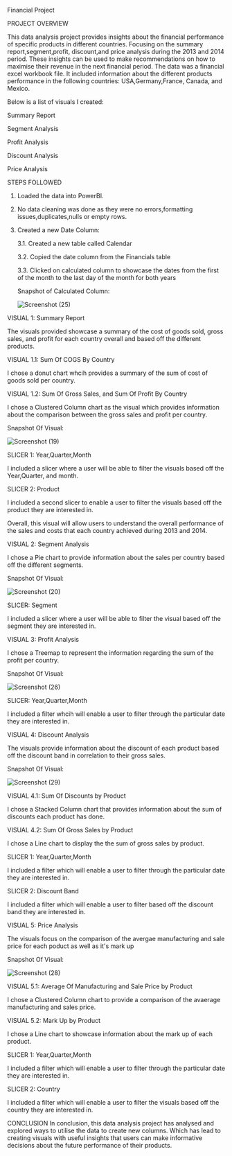 Financial Project

PROJECT OVERVIEW

This data analysis project provides insights about the financial performance of specific products in different countries. Focusing on the summary report,segment,profit,
discount,and price analysis during the 2013 and 2014 period. These insights can be used to make recommendations on how to maximise their revenue in the next financial period.
The data was a financial excel workbook file. It included information about the different products performance in the following countries: USA,Germany,France, Canada, and Mexico.

Below is a list of visuals I created: 

Summary Report

Segment Analysis

Profit Analysis

Discount Analysis

Price Analysis

STEPS FOLLOWED

1. Loaded the data into PowerBI.
2. No data cleaning was done as they were no errors,formatting issues,duplicates,nulls or empty rows.
3. Created a new Date Column:


   3.1. Created a new table called Calendar
   
   3.2. Copied the date column from the Financials table
   
   3.3. Clicked on calculated column to showcase the dates from the first of the month to the last day of the month 
        for both years


    Snapshot of Calculated Column:


   ![Screenshot (25)](https://github.com/khelz424/Financial-Project/assets/141655852/5bf91776-ded5-435b-8390-b74b66e9f38b)


VISUAL 1: Summary Report

The visuals provided showcase a summary of the cost of goods sold, gross sales, and profit for each country overall and based off the different products.

VISUAL 1.1: Sum Of COGS By Country

I chose a donut chart whcih provides a summary of the sum of cost of goods sold per country.

VISUAL 1.2: Sum Of Gross Sales, and Sum Of Profit By Country

I chose a Clustered Column chart as the visual which provides information about the comparison between the gross sales and profit per country.


Snapshot Of Visual:


![Screenshot (19)](https://github.com/khelz424/Financial-Project/assets/141655852/a32c5771-f159-487f-b3a3-5caaa2707fd2)

SLICER 1: Year,Quarter,Month

I included a slicer where a user will be able to filter the visuals based off the Year,Quarter, and month.

SLICER 2: Product

I included a second slicer to enable a user to filter the visuals based off the product they are interested in.

Overall, this visual will allow users to understand the overall performance of the sales and costs that each country achieved during 2013 and 2014.


VISUAL 2: Segment Analysis

I chose a Pie chart to provide information about the sales per country based off the different segments.

Snapshot Of Visual:


![Screenshot (20)](https://github.com/khelz424/Financial-Project/assets/141655852/1419cd68-d038-4650-a1ef-a3c6c9f70344)


SLICER: Segment

I included a slicer where a user will be able to filter the visual based off the segment they are interested in.




VISUAL 3: Profit Analysis

I chose a Treemap to represent the information regarding the sum of the profit per country.


Snapshot Of Visual:


![Screenshot (26)](https://github.com/khelz424/Financial-Project/assets/141655852/90d47604-7d87-44a3-bbcc-675af0759242)



SLICER: Year,Quarter,Month

I included a filter whcih will enable a user to filter through the particular date they are interested in.


VISUAL 4: Discount Analysis

The visuals provide information about the discount of each product based off the discount band in correlation to their gross sales.

Snapshot Of Visual:


![Screenshot (29)](https://github.com/khelz424/Financial-Project/assets/141655852/edb228d2-f222-4bc5-b822-08f55cb58621)



VISUAL 4.1: Sum Of Discounts by Product 

I chose a Stacked Column chart that provides information about the sum of discounts each product has done.

VISUAL 4.2: Sum Of Gross Sales by Product

I chose a Line chart to display the the sum of gross sales by product.

SLICER 1: Year,Quarter,Month

I included a filter which will enable a user to filter through the particular date they are interested in.

SLICER 2: Discount Band

I included a filter which will enable a user to filter based off the discount band they are interested in. 


VISUAL 5: Price Analysis

The visuals focus on the comparison of the avergae manufacturing and sale price for each poduct as well as it's mark up


Snapshot Of Visual:

![Screenshot (28)](https://github.com/khelz424/Financial-Project/assets/141655852/f37c1f02-3d14-4363-ab02-78386075c1fa)


VISUAL 5.1: Average Of Manufacturing and Sale Price by Product

I chose a Clustered Column chart to provide a comparison of the avaerage manufacturing and sales price.

VISUAL 5.2: Mark Up by Product

I chose a Line chart to showcase information about the mark up of each product.


SLICER 1: Year,Quarter,Month

I included a filter which will enable a user to filter through the particular date they are interested in.

SLICER 2: Country

I included a filter which will enable a user to filter the visuals based off the country they are interested in.


CONCLUSION
In conclusion, this data analysis project has analysed and explored ways to utilise the data to create new columns. Which has lead to creating visuals with useful insights that users can make informative decisions about the future performance of their products.

